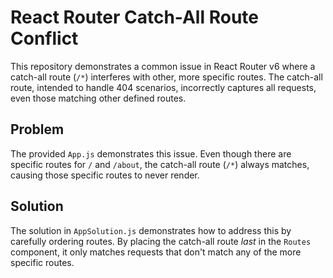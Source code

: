 # React Router Catch-All Route Conflict

This repository demonstrates a common issue in React Router v6 where a catch-all route (`/*`) interferes with other, more specific routes.  The catch-all route, intended to handle 404 scenarios, incorrectly captures all requests, even those matching other defined routes.

## Problem

The provided `App.js` demonstrates this issue. Even though there are specific routes for `/` and `/about`, the catch-all route (`/*`) always matches, causing those specific routes to never render. 

## Solution

The solution in `AppSolution.js` demonstrates how to address this by carefully ordering routes.  By placing the catch-all route *last* in the `Routes` component, it only matches requests that don't match any of the more specific routes.